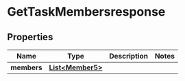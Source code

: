 

# GetTaskMembersresponse


## Properties

| Name | Type | Description | Notes |
|------------ | ------------- | ------------- | -------------|
|**members** | [**List&lt;Member5&gt;**](Member5.md) |  |  |



